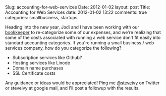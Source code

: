 Slug: accounting-for-web-services
Date: 2012-01-02
layout: post
Title: Accounting for Web Services
date: 2012-01-02 13:22
comments: true
categories: smallbusiness, startups

Heading into the new year, Jodi and I have been working with our [bookkeeper](http://www.dasmahacct.com/) to re-categorize some of our expenses, and we're realizing that some of the costs associated with running a web service don't fit easily into standard accounting categories. If you're running a small business / web services company, how do you categorize the following?

* Subscription services like Github?
* Hosting services like Linode
* Domain name purchases
* SSL Certificate costs

Any guidance or ideas would be appreciated! Ping me [@steveivy](http://twitter.com/steveivy) on Twitter or steveivy at google mail, and I'll post a followup with the results.
